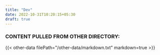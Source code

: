 ```yaml
---
title: "Dev"
date: 2022-10-31T10:20:15+05:30
draft: true
---
```


### CONTENT PULLED FROM OTHER DIRECTORY:

{{< other-data filePath="/other-data/markdown.txt" markdown=true >}}